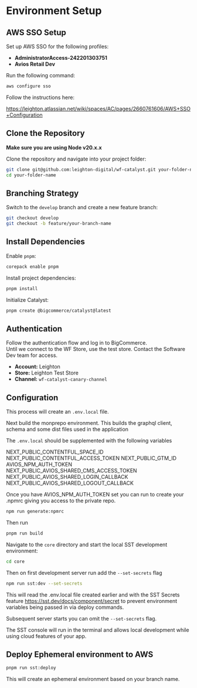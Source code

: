 # Environment Setup

## AWS SSO Setup

Set up AWS SSO for the following profiles:

- **AdministratorAccess-242201303751**
- **Avios Retail Dev**

Run the following command:

```sh
aws configure sso
```

Follow the instructions here:

<https://leighton.atlassian.net/wiki/spaces/AC/pages/2660761606/AWS+SSO+Configuration>

## Clone the Repository

**Make sure you are using Node v20.x.x**

Clone the repository and navigate into your project folder:

```sh
git clone git@github.com:leighton-digital/wf-catalyst.git your-folder-name
cd your-folder-name
```

## Branching Strategy

Switch to the `develop` branch and create a new feature branch:

```sh
git checkout develop
git checkout -b feature/your-branch-name
```

## Install Dependencies

Enable `pnpm`:

```sh
corepack enable pnpm
```

Install project dependencies:

```sh
pnpm install
```

Initialize Catalyst:

```sh
pnpm create @bigcommerce/catalyst@latest
```

## Authentication

Follow the authentication flow and log in to BigCommerce.  
Until we connect to the WF Store, use the test store. Contact the Software Dev team for access.

- **Account:** Leighton
- **Store:** Leighton Test Store
- **Channel:** `wf-catalyst-canary-channel`

## Configuration

This process will create an `.env.local` file.

Next build the monprepo environment. This builds the graphql client, schema and some dist files used in the application

The `.env.local` should be supplemented with the following variables

NEXT_PUBLIC_CONTENTFUL_SPACE_ID
NEXT_PUBLIC_CONTENTFUL_ACCESS_TOKEN
NEXT_PUBLIC_GTM_ID
AVIOS_NPM_AUTH_TOKEN
NEXT_PUBLIC_AVIOS_SHARED_CMS_ACCESS_TOKEN
NEXT_PUBLIC_AVIOS_SHARED_LOGIN_CALLBACK
NEXT_PUBLIC_AVIOS_SHARED_LOGOUT_CALLBACK

Once you have AVIOS_NPM_AUTH_TOKEN set you can run to create your .npmrc giving you access to the private repo.

```sh
npm run generate:npmrc
```

Then run

```sh
pnpm run build
```

Navigate to the `core` directory and start the local SST development environment:

```sh
cd core
```

Then on first development server run add the `--set-secrets` flag

```sh
npm run sst:dev --set-secrets
```

This will read the .env.local file created earlier and with the SST Secrets feature <https://sst.dev/docs/component/secret> to prevent environment variables being passed in via deploy commands.

Subsequent server starts you can omit the `--set-secrets` flag.

The SST console will run in the terminal and allows local development while using cloud features of your app.

## Deploy Ephemeral environment to AWS

```sh
pnpm run sst:deploy
```

This will create an ephemeral environment based on your branch name.
